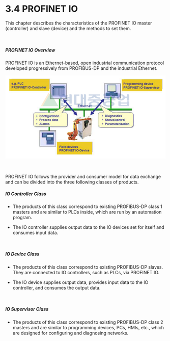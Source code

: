 ﻿# 3.4 PROFINET IO

This chapter describes the characteristics of the PROFINET IO master (controller) and slave (device) and the methods to set them.

<br>

##### PROFINET IO Overview

PROFINET IO is an Ethernet-based, open industrial communication protocol developed progressively from PROFIBUS-DP and the industrial Ethernet.

![[Figure 3.4-1 PROFINET IO]](<../../_assets/3-Settings-Industrial-Communication/3.4-PROFINET-IO/image_1.png>) 

<br>

PROFINET IO follows the provider and consumer model for data exchange and can be divided into the three following classes of products.

##### IO Controller Class
   * The products of this class correspond to existing PROFIBUS-DP class 1 masters and are similar to PLCs inside, which are run by an automation program.

   * The IO controller supplies output data to the IO devices set for itself and consumes input data.

<br>

##### IO Device Class
  * The products of this class correspond to existing PROFIBUS-DP slaves. They are connected to IO controllers, such as PLCs, via PROFINET IO.
    
  * The IO device supplies output data, provides input data to the IO controller, and consumes the output data.

<br>

##### IO Supervisor Class
   * The products of this class correspond to existing PROFIBUS-DP class 2 masters and are similar to programming devices, PCs, HMIs, etc., which are designed for configuring and diagnosing networks. 
